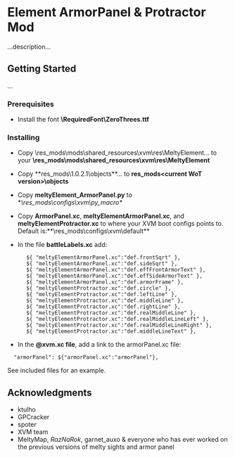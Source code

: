 # Element ArmorPanel & Protractor Mod

...description...

## Getting Started

...

### Prerequisites

* Install the font **\RequiredFont\ZeroThrees.ttf**

### Installing


* Copy \res_mods\mods\shared_resources\xvm\res\MeltyElement\... to your **\res_mods\mods\shared_resources\xvm\res\MeltyElement**

* Copy **res_mods\1.0.2.1\objects\**... to **res_mods\<current WoT version>\objects**

* Copy **meltyElement_ArmorPanel.py** to **\res_mods\configs\xvm\py_macro\**

* Copy **ArmorPanel.xc**, **meltyElementArmorPanel.xc**, and **meltyElementProtractor.xc** to where your XVM boot configs points to. Default is:**\res_mods\configs\xvm\default\**


* In the file **battleLabels.xc** add:

```
      ${ "meltyElementArmorPanel.xc":"def.frontSqrt" },
      ${ "meltyElementArmorPanel.xc":"def.sideSqrt" },
      ${ "meltyElementArmorPanel.xc":"def.effFrontArmorText" },
      ${ "meltyElementArmorPanel.xc":"def.effSideArmorText" },
      ${ "meltyElementArmorPanel.xc":"def.armorFrame" },
      ${ "meltyElementProtractor.xc":"def.circle" },
      ${ "meltyElementProtractor.xc":"def.leftLine" },
      ${ "meltyElementProtractor.xc":"def.middleLine" },
      ${ "meltyElementProtractor.xc":"def.rightLine" },
      ${ "meltyElementProtractor.xc":"def.realMiddleLine" },
      ${ "meltyElementProtractor.xc":"def.realMiddleLineLeft" },
      ${ "meltyElementProtractor.xc":"def.realMiddleLineRight" },
      ${ "meltyElementProtractor.xc":"def.middleLineText" },
```

* In the **@xvm.xc file**, add a link to the armorPanel.xc file:

```
  "armorPanel": ${"armorPanel.xc":"armorPanel"},
```

See included files for an example.

## Acknowledgments

* ktulho
* GPCracker
* spoter
* XVM team
* MeltyMap, _RazNaRok_, garnet_auxo & everyone who has ever worked on the previous versions of melty sights and armor panel

